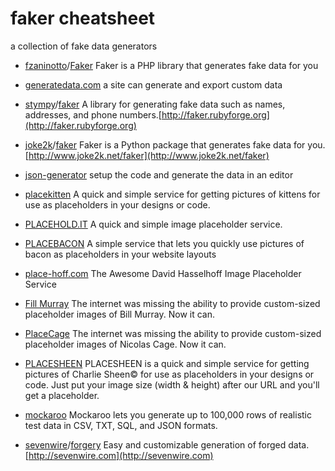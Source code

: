 faker cheatsheet
================

a collection of fake data generators


* [fzaninotto](https://github.com/fzaninotto)/[Faker](https://github.com/fzaninotto/Faker) Faker is a PHP library that generates fake data for you

* [generatedata.com](http://www.generatedata.com/) a site can generate and export custom data

* [stympy](https://github.com/stympy)/[faker](https://github.com/stympy/faker) A library for generating fake data such as names, addresses, and phone numbers.[http://faker.rubyforge.org](http://faker.rubyforge.org)

* [joke2k](https://github.com/joke2k)/[faker](https://github.com/joke2k/faker) Faker is a Python package that generates fake data for you. [http://www.joke2k.net/faker](http://www.joke2k.net/faker)

* [json-generator](http://www.json-generator.com/) setup the code and generate the data in an editor

* [placekitten](http://placekitten.com/) A quick and simple service for getting pictures of kittens for use as placeholders in your designs or code.

* [PLACEHOLD.IT](http://placehold.it/) A quick and simple image placeholder service.

* [PLACEBACON](http://placebacon.net/) A simple service that lets you quickly use pictures of bacon as placeholders in your website layouts

* [place-hoff.com](http://place-hoff.com/) The Awesome David Hasselhoff Image Placeholder Service

* [Fill Murray](http://www.fillmurray.com/) The internet was missing the ability to provide custom-sized placeholder images of Bill Murray. Now it can.

* [PlaceCage](http://www.placecage.com/) The internet was missing the ability to provide custom-sized placeholder images of Nicolas Cage. Now it can.

* [PLACESHEEN](http://placesheen.com/) PLACESHEEN is a quick and simple service for getting pictures of Charlie Sheen© for use as placeholders in your designs or code. Just put your image size (width & height) after our URL and you'll get a placeholder.

* [mockaroo](http://www.mockaroo.com/) Mockaroo lets you generate up to 100,000 rows of realistic test data in CSV, TXT, SQL, and JSON formats.


* [sevenwire](https://github.com/sevenwire)/[forgery](https://github.com/sevenwire/forgery) Easy and customizable generation of forged data. 
[http://sevenwire.com](http://sevenwire.com)




